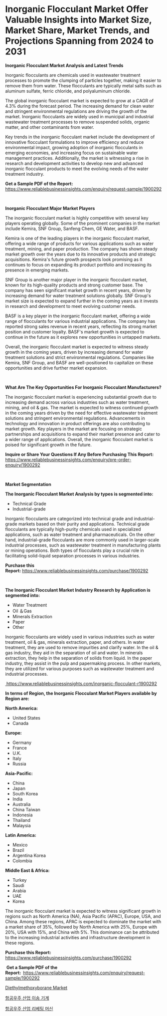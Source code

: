 <p><h1>Inorganic Flocculant Market Offer Valuable Insights into Market Size, Market Share, Market Trends, and Projections Spanning from 2024 to 2031</h1></p><p><strong>Inorganic Flocculant Market Analysis and Latest Trends</strong></p>
<p><p>Inorganic flocculants are chemicals used in wastewater treatment processes to promote the clumping of particles together, making it easier to remove them from water. These flocculants are typically metal salts such as aluminum sulfate, ferric chloride, and polyaluminum chloride.</p><p>The global inorganic flocculant market is expected to grow at a CAGR of 4.3% during the forecast period. The increasing demand for clean water and stringent environmental regulations are driving the growth of the market. Inorganic flocculants are widely used in municipal and industrial wastewater treatment processes to remove suspended solids, organic matter, and other contaminants from water.</p><p>Key trends in the inorganic flocculant market include the development of innovative flocculant formulations to improve efficiency and reduce environmental impact, growing adoption of inorganic flocculants in emerging economies, and increasing focus on sustainable water management practices. Additionally, the market is witnessing a rise in research and development activities to develop new and advanced inorganic flocculant products to meet the evolving needs of the water treatment industry.</p></p>
<p><strong>Get a Sample PDF of the Report:&nbsp;</strong> <a href="https://www.reliablebusinessinsights.com/enquiry/request-sample/1900292">https://www.reliablebusinessinsights.com/enquiry/request-sample/1900292</a></p>
<p>&nbsp;</p>
<p><strong>Inorganic Flocculant Major Market Players</strong></p>
<p><p>The inorganic flocculant market is highly competitive with several key players operating globally. Some of the prominent companies in the market include Kemira, SNF Group, Sanfeng Chem, GE Water, and BASF.</p><p>Kemira is one of the leading players in the inorganic flocculant market, offering a wide range of products for various applications such as water treatment, mining, and paper production. The company has shown steady market growth over the years due to its innovative products and strategic acquisitions. Kemira's future growth prospects look promising as it continues to focus on expanding its product portfolio and increasing its presence in emerging markets.</p><p>SNF Group is another major player in the inorganic flocculant market, known for its high-quality products and strong customer base. The company has seen significant market growth in recent years, driven by increasing demand for water treatment solutions globally. SNF Group's market size is expected to expand further in the coming years as it invests in research and development to meet evolving customer needs.</p><p>BASF is a key player in the inorganic flocculant market, offering a wide range of flocculants for various industrial applications. The company has reported strong sales revenue in recent years, reflecting its strong market position and customer loyalty. BASF's market growth is expected to continue in the future as it explores new opportunities in untapped markets.</p><p>Overall, the inorganic flocculant market is expected to witness steady growth in the coming years, driven by increasing demand for water treatment solutions and strict environmental regulations. Companies like Kemira, SNF Group, and BASF are well-positioned to capitalize on these opportunities and drive further market expansion.</p></p>
<p>&nbsp;</p>
<p><strong>What Are The Key Opportunities For Inorganic Flocculant Manufacturers?</strong></p>
<p><p>The inorganic flocculant market is experiencing substantial growth due to increasing demand across various industries such as water treatment, mining, and oil & gas. The market is expected to witness continued growth in the coming years driven by the need for effective wastewater treatment solutions and stringent environmental regulations. Advancements in technology and innovation in product offerings are also contributing to market growth. Key players in the market are focusing on strategic partnerships and acquisitions to expand their market presence and cater to a wider range of applications. Overall, the inorganic flocculant market is poised for significant growth in the future.</p></p>
<p><strong>Inquire or Share Your Questions If Any Before Purchasing This Report:</strong> <a href="https://www.reliablebusinessinsights.com/enquiry/pre-order-enquiry/1900292">https://www.reliablebusinessinsights.com/enquiry/pre-order-enquiry/1900292</a></p>
<p>&nbsp;</p>
<p><strong>Market Segmentation</strong></p>
<p><strong>The Inorganic Flocculant Market Analysis by types is segmented into:</strong></p>
<p><ul><li>Technical Grade</li><li>Industrial-grade</li></ul></p>
<p><p>Inorganic flocculants are categorized into technical grade and industrial-grade markets based on their purity and applications. Technical grade flocculants are typically high-purity chemicals used in specialized applications, such as water treatment and pharmaceuticals. On the other hand, industrial-grade flocculants are more commonly used in larger-scale industrial processes, such as wastewater treatment in manufacturing plants or mining operations. Both types of flocculants play a crucial role in facilitating solid-liquid separation processes in various industries.</p></p>
<p><strong>Purchase this Report:&nbsp;</strong><a href="https://www.reliablebusinessinsights.com/purchase/1900292">https://www.reliablebusinessinsights.com/purchase/1900292</a></p>
<p>&nbsp;</p>
<p><strong>The Inorganic Flocculant Market Industry Research by Application is segmented into:</strong></p>
<p><ul><li>Water Treatment</li><li>Oil ＆Gas</li><li>Minerals Extraction</li><li>Paper</li><li>Other</li></ul></p>
<p><p>Inorganic flocculants are widely used in various industries such as water treatment, oil & gas, minerals extraction, paper, and others. In water treatment, they are used to remove impurities and clarify water. In the oil & gas industry, they aid in the separation of oil and water. In minerals extraction, they help in the separation of solids from liquid. In the paper industry, they assist in the pulp and papermaking process. In other markets, they are utilized for various purposes such as wastewater treatment and industrial processes.</p></p>
<p><a href="https://www.reliablebusinessinsights.com/inorganic-flocculant-r1900292">&nbsp;https://www.reliablebusinessinsights.com/inorganic-flocculant-r1900292</a></p>
<p><strong>In terms of Region, the Inorganic Flocculant Market Players available by Region are:</strong></p>
<p>
    <p> <strong> North America: </strong>
        <ul>
            <li>United States</li>
            <li>Canada</li>
        </ul>
        </p> 
    <p> <strong> Europe: </strong>
        <ul>
            <li>Germany</li>
            <li>France</li>
            <li>U.K.</li>
            <li>Italy</li>
            <li>Russia</li>
        </ul>
        </p> 
    <p> <strong> Asia-Pacific: </strong>
        <ul>
            <li>China</li>
            <li>Japan</li>
            <li>South Korea</li>
            <li>India</li>
            <li>Australia</li>
            <li>China Taiwan</li>
            <li>Indonesia</li>
            <li>Thailand</li>
            <li>Malaysia</li>
        </ul>
        </p> 
    <p> <strong> Latin America: </strong>
        <ul>
            <li>Mexico</li>
            <li>Brazil</li>
            <li>Argentina Korea</li>
            <li>Colombia</li>
        </ul>
        </p> 
    <p> <strong> Middle East & Africa: </strong>
        <ul>
            <li>Turkey</li>
            <li>Saudi</li>
            <li>Arabia</li>
            <li>UAE</li>
            <li>Korea</li>
        </ul>
    </p>
    </p>
<p><p>The inorganic flocculant market is expected to witness significant growth in regions such as North America (NA), Asia Pacific (APAC), Europe, USA, and China. Among these regions, APAC is expected to dominate the market with a market share of 35%, followed by North America with 25%, Europe with 20%, USA with 15%, and China with 5%. This dominance can be attributed to the increasing industrial activities and infrastructure development in these regions.</p></p>
<p><strong>Purchase this Report: </strong><a href="https://www.reliablebusinessinsights.com/purchase/1900292">https://www.reliablebusinessinsights.com/purchase/1900292</a></p>
<p>&nbsp;<strong>Get a Sample PDF of the Report:&nbsp;&nbsp;</strong><a href="https://www.reliablebusinessinsights.com/enquiry/request-sample/1900292">https://www.reliablebusinessinsights.com/enquiry/request-sample/1900292</a></p>
<p><strong></strong></p>
<p><p><a href="https://github.com/gcimaudf65/Market-Research-Report-List-1/blob/main/diethylmethoxyborane-market.md">Diethylmethoxyborane Market</a></p><p><a href="https://medium.com/@cheddar67856/%ED%95%AD%EA%B3%B5%EC%9A%B0%EC%A3%BC-%EC%82%B0%EC%97%85-%EC%9D%B4%EC%86%A1-%EA%B8%B0%EA%B3%84-%EC%8B%9C%EC%9E%A5-%EC%A0%90%EC%9C%A0%EC%9C%A8-%EB%B0%8F-%EC%8B%9C%EC%9E%A5-%EB%B6%84%EC%84%9D-%EC%84%B1%EC%9E%A5-%EB%8F%99%ED%96%A5-%EB%B0%8F-%EC%98%88%EC%B8%A1-2024%EB%85%84-2031%EB%85%84-%EA%B9%8C%EC%A7%80%EC%9D%98-%EA%B8%B0%EA%B0%84%EC%9D%84-%EC%9C%84%ED%95%9C-9bd721940f93">항공우주 산업 이송 기계</a></p><p><a href="https://medium.com/@cheddar67856/%ED%95%AD%EA%B3%B5%EC%9A%B0%EC%A3%BC-%EC%82%B0%EC%97%85-%EB%A6%AC%EB%B2%B3%EA%B8%B0-%EC%8B%9C%EC%9E%A5-%EC%84%B8%EA%B3%84-%EC%8B%9C%EC%9E%A5-%EB%8F%99%ED%96%A5-%EB%B0%8F-%ED%8C%90%EB%A7%A4-%EB%8F%99%ED%96%A5-2024%EB%85%84%EB%B6%80%ED%84%B0-2031%EB%85%84%EA%B9%8C%EC%A7%80-63fd60417ac1">항공우주 산업 리베팅 머신</a></p></p>